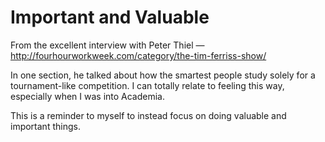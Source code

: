 # Important and Valuable


From the excellent interview with Peter Thiel —
<http://fourhourworkweek.com/category/the-tim-ferriss-show/>

In one section, he talked about how the smartest people study solely for a
tournament-like competition. I can totally relate to feeling this way,
especially when I was into Academia.

This is a reminder to myself to instead focus on doing valuable and important
things.

